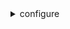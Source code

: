 <details>

<summary>
configure
</summary>

- <details><summary>add-model</summary>

  * --service-model
  * --service-name


- <details><summary>get</summary>

  * 


- <details><summary>import</summary>

  * --csv
  * --skip-invalid
  * --profile-prefix


- <details><summary>list</summary>

  * 


- <details><summary>list-profiles</summary>

  * 


- <details><summary>set</summary>

  * 


- <details><summary>sso</summary>

  * 


</details>

